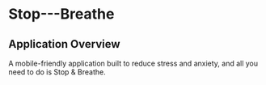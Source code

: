 # Stop---Breathe

## Application Overview 
A mobile-friendly application built to reduce stress and anxiety, and all you need to do is Stop & Breathe.